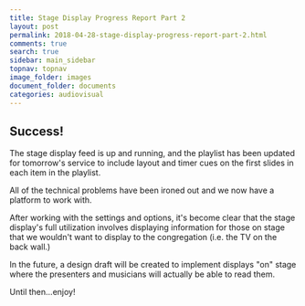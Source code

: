 ```yaml
---
title: Stage Display Progress Report Part 2
layout: post
permalink: 2018-04-28-stage-display-progress-report-part-2.html
comments: true
search: true
sidebar: main_sidebar
topnav: topnav
image_folder: images
document_folder: documents
categories: audiovisual
---
```


## Success!
The stage display feed is up and running, and the playlist has been updated for tomorrow's service to include layout and timer cues on the first slides in each item in the playlist.

All of the technical problems have been ironed out and we now have a platform to work with.

After working with the settings and options, it's become clear that the stage display's full utilization involves displaying information for those on stage that we wouldn't want to display to the congregation (i.e. the TV on the back wall.)

In the future, a design draft will be created to implement displays "on" stage where the presenters and musicians will actually be able to read them.

Until then...enjoy!